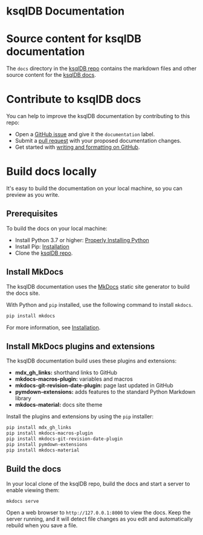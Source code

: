 # ksqlDB Documentation

Source content for ksqlDB documentation
=======================================

The `docs` directory in the [ksqlDB repo](https://github.com/confluentinc/ksql)
contains the markdown files and other source content for the
[ksqlDB docs](https://docs.ksqldb.io).

Contribute to ksqlDB docs
=========================

You can help to improve the ksqlDB documentation by contributing to this repo:

- Open a [GitHub issue](https://github.com/confluentinc/ksql/issues) and give it
  the `documentation` label.
- Submit a [pull request](https://github.com/confluentinc/ksql/pulls) with your
  proposed documentation changes.
- Get started with
  [writing and formatting on GitHub](https://help.github.com/en/github/writing-on-github/getting-started-with-writing-and-formatting-on-github).

Build docs locally
==================

It's easy to build the documentation on your local machine, so you can preview
as you write.

Prerequisites
-------------

To build the docs on your local machine: 

- Install Python 3.7 or higher: [Properly Installing Python](https://docs.python-guide.org/starting/installation/)
- Install Pip: [Installation](https://pip.pypa.io/en/stable/installing/)
- Clone the [ksqlDB repo](https://github.com/confluentinc/ksql).

Install MkDocs
--------------

The ksqlDB documentation uses the [MkDocs](https://www.mkdocs.org/) static
site generator to build the docs site.

With Python and `pip` installed, use the following command to install `mkdocs`.

```bash
pip install mkdocs
```

For more information, see [Installation](https://www.mkdocs.org/#installation).

Install MkDocs plugins and extensions
-------------------------------------

The ksqlDB documentation build uses these plugins and extensions:

- **mdx_gh_links:** shorthand links to GitHub
- **mkdocs-macros-plugin:** variables and macros  
- **mkdocs-git-revision-date-plugin:** page last updated in GitHub
- **pymdown-extensions:** adds features to the standard Python Markdown library
- **mkdocs-material:** docs site theme

Install the plugins and extensions by using the `pip` installer:

```bash
pip install mdx_gh_links
pip install mkdocs-macros-plugin
pip install mkdocs-git-revision-date-plugin
pip install pymdown-extensions
pip install mkdocs-material
```

Build the docs
--------------

In your local clone of the ksqlDB repo, build the docs and start a server to enable viewing them:

```bash
mkdocs serve
```

Open a web browser to `http://127.0.0.1:8000` to view the docs. Keep the server
running, and it will detect file changes as you edit and automatically rebuild
when you save a file.